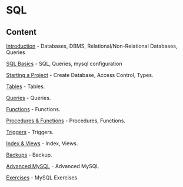 # SQL

## Content

[Introduction](intro) - Databases, DBMS, Relational/Non-Relational Databases, Queries

[SQL Basics](basics) - SQL, Queries, mysql configuration

[Starting a Project](beginner) - Create Database, Access Control, Types.

[Tables](tables) - Tables.

[Queries](queries) - Queries.

[Functions](functions) - Functions.

[Procedures & Functions](procedures) - Procedures, Functions.

[Triggers](triggers) - Triggers.

[Index & Views](performance) - Index, Views.

[Backups](backups) - Backup.

[Advanced MySQL](advanced) - Advanced MySQL

[Exercises](exercises) - MySQL Exercises